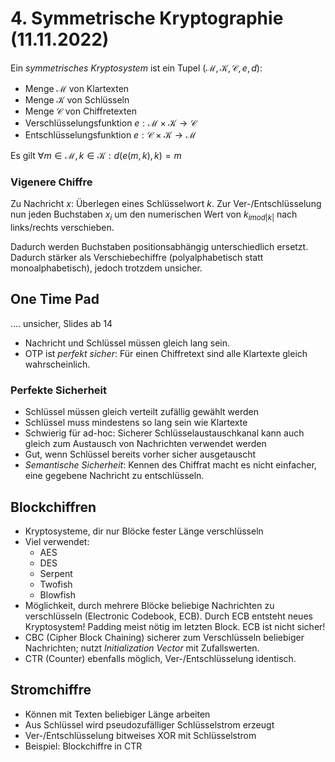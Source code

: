 # 4. Symmetrische Kryptographie (11.11.2022)
Ein *symmetrisches Kryptosystem* ist ein Tupel $(\mathcal{M, K, C}, e, d)$:

- Menge $\mathcal{M}$ von Klartexten
- Menge $\mathcal{K}$ von Schlüsseln
- Menge $\mathcal{C}$ von Chiffretexten
- Verschlüsselungsfunktion $e: \mathcal{M} \times \mathcal{K} \to \mathcal{C}$
- Entschlüsselungsfunktion $e: \mathcal{C} \times \mathcal{K} \to \mathcal{M}$

Es gilt $\forall m \in \mathcal{M}, k \in \mathcal{K}: d(e(m, k), k) = m$

### Vigenere Chiffre
Zu Nachricht $x$: Überlegen eines Schlüsselwort $k$.
Zur Ver-/Entschlüsselung nun jeden Buchstaben $x_i$ um den numerischen
Wert von $k_{i mod |k|}$ nach links/rechts verschieben.

Dadurch werden Buchstaben positionsabhängig unterschiedlich ersetzt.  
Dadurch stärker als Verschiebechiffre (polyalphabetisch statt
monoalphabetisch), jedoch trotzdem unsicher.


## One Time Pad
.... unsicher, Slides ab 14

- Nachricht und Schlüssel müssen gleich lang sein.
- OTP ist *perfekt sicher*: Für einen Chiffretext sind alle Klartexte
  gleich wahrscheinlich.

### Perfekte Sicherheit
- Schlüssel müssen gleich verteilt zufällig gewählt werden
- Schlüssel muss mindestens so lang sein wie Klartexte
- Schwierig für ad-hoc: Sicherer Schlüsselaustauschkanal kann auch
  gleich zum Austausch von Nachrichten verwendet werden
- Gut, wenn Schlüssel bereits vorher sicher ausgetauscht
- *Semantische Sicherheit*: Kennen des Chiffrat macht es nicht einfacher,
  eine gegebene Nachricht zu entschlüsseln.


## Blockchiffren
- Kryptosysteme, dir nur Blöcke fester Länge verschlüsseln
- Viel verwendet:
    - AES
    - DES
    - Serpent
    - Twofish
    - Blowfish
- Möglichkeit, durch mehrere Blöcke beliebige Nachrichten zu verschlüsseln
  (Electronic Codebook, ECB). Durch ECB entsteht neues Kryptosystem!
  Padding meist nötig im letzten Block. ECB ist nicht sicher!
- CBC (Cipher Block Chaining) sicherer zum Verschlüsseln beliebiger 
  Nachrichten; nutzt *Initialization Vector* mit Zufallswerten.
- CTR (Counter) ebenfalls möglich, Ver-/Entschlüsselung identisch.


## Stromchiffre
- Können mit Texten beliebiger Länge arbeiten
- Aus Schlüssel wird pseudozufälliger Schlüsselstrom erzeugt
- Ver-/Entschlüsselung bitweises XOR mit Schlüsselstrom
- Beispiel: Blockchiffre in CTR
